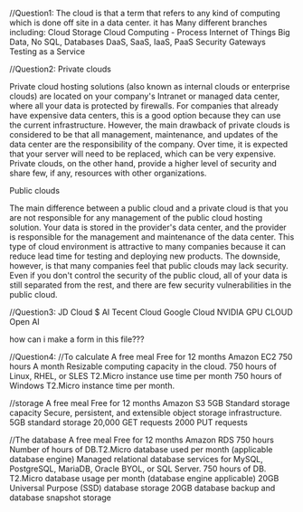 //Question1:
The cloud is that a term that refers to any kind of computing which is done off site in a data center.
it has Many different branches including:
Cloud Storage
Cloud Computing - Process
Internet of Things
Big Data, No SQL, Databases
DaaS, SaaS, IaaS, PaaS
Security Gateways
Testing as a Service

//Question2:
Private clouds

Private cloud hosting solutions (also known as internal clouds or enterprise clouds) are located on your company's Intranet or managed data center, where all your data is protected by firewalls. For companies that already have expensive data centers, this is a good option because they can use the current infrastructure. However, the main drawback of private clouds is considered to be that all management, maintenance, and updates of the data center are the responsibility of the company. Over time, it is expected that your server will need to be replaced, which can be very expensive. Private clouds, on the other hand, provide a higher level of security and share few, if any, resources with other organizations.

Public clouds

The main difference between a public cloud and a private cloud is that you are not responsible for any management of the public cloud hosting solution. Your data is stored in the provider's data center, and the provider is responsible for the management and maintenance of the data center. This type of cloud environment is attractive to many companies because it can reduce lead time for testing and deploying new products. The downside, however, is that many companies feel that public clouds may lack security. Even if you don't control the security of the public cloud, all of your data is still separated from the rest, and there are few security vulnerabilities in the public cloud.



//Question3:
JD Cloud $ AI
Tecent Cloud
Google Cloud
NVIDIA GPU CLOUD
Open AI

how can i make a form in this file???

//Question4:
//To calculate
A free meal
Free for 12 months
Amazon EC2
750 hours
A month
Resizable computing capacity in the cloud.
750 hours of Linux, RHEL, or SLES T2.Micro instance use time per month
750 hours of Windows T2.Micro instance time per month.

//storage
A free meal
Free for 12 months
Amazon S3
5GB
Standard storage capacity
Secure, persistent, and extensible object storage infrastructure.
5GB standard storage
20,000 GET requests
2000 PUT requests

//The database
A free meal
Free for 12 months
Amazon RDS
750 hours
Number of hours of DB.T2.Micro database used per month (applicable database engine)
Managed relational database services for MySQL, PostgreSQL, MariaDB, Oracle BYOL, or SQL Server.
750 hours of DB. T2.Micro database usage per month (database engine applicable)
20GB Universal Purpose (SSD) database storage
20GB database backup and database snapshot storage

